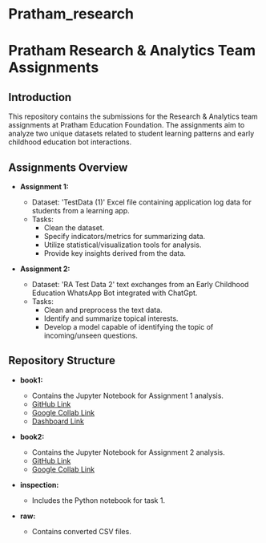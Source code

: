 # Pratham_research

# Pratham Research & Analytics Team Assignments

## Introduction
This repository contains the submissions for the Research & Analytics team assignments at Pratham Education Foundation. The assignments aim to analyze two unique datasets related to student learning patterns and early childhood education bot interactions.

## Assignments Overview
- **Assignment 1:**
  - Dataset: 'TestData (1)' Excel file containing application log data for students from a learning app.
  - Tasks:
    - Clean the dataset.
    - Specify indicators/metrics for summarizing data.
    - Utilize statistical/visualization tools for analysis.
    - Provide key insights derived from the data.

- **Assignment 2:**
  - Dataset: 'RA Test Data 2' text exchanges from an Early Childhood Education WhatsApp Bot integrated with ChatGpt.
  - Tasks:
    - Clean and preprocess the text data.
    - Identify and summarize topical interests.
    - Develop a model capable of identifying the topic of incoming/unseen questions.

## Repository Structure
- **book1:**
  - Contains the Jupyter Notebook for Assignment 1 analysis.
  - [GitHub Link](https://github.com/aps0611/pratham_research/blob/7222e1fdb99c1d0870eab30e0ce248a38847a8e5/book1/book1.ipynb)
  - [Google Collab Link](https://colab.research.google.com/drive/1TJ7e7382k45PZylOzogEB5EzNCHoisEN?usp=sharing)
  - [Dashboard Link](https://lookerstudio.google.com/reporting/338e8476-c976-45da-b360-5efddf4e5355/page/hsjpD)

- **book2:**
  - Contains the Jupyter Notebook for Assignment 2 analysis.
  - [GitHub Link](https://github.com/aps0611/pratham_research/blob/7222e1fdb99c1d0870eab30e0ce248a38847a8e5/book2/book2.ipynb)
  - [Google Collab Link](https://colab.research.google.com/drive/1R4Qbwm4HnpALKhyKwWzH2TwkbgaIOa7S?usp=sharing)

- **inspection:**
  - Includes the Python notebook for task 1.

- **raw:**
  - Contains converted CSV files.
